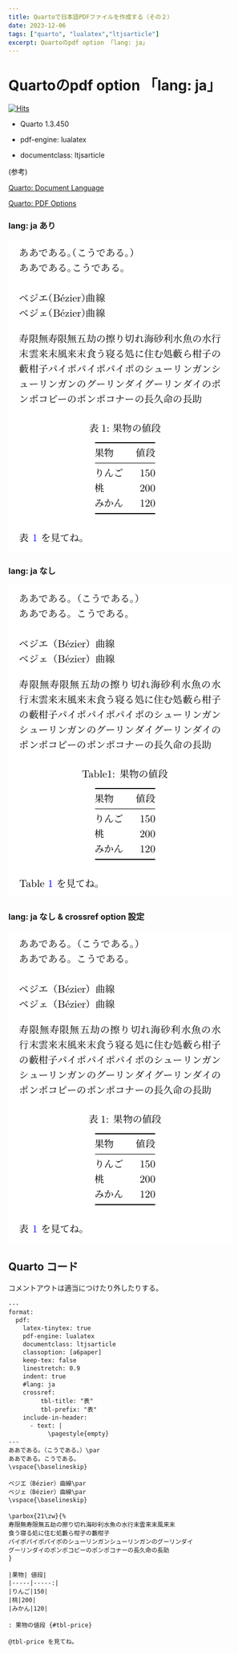 ```yaml
---
title: Quartoで日本語PDFファイルを作成する（その２）
date: 2023-12-06
tags: ["quarto", "lualatex","ltjsarticle"]
excerpt: Quartoのpdf option 「lang: ja」
---
```


# Quartoのpdf option 「lang: ja」

[![Hits](https://hits.seeyoufarm.com/api/count/incr/badge.svg?url=https%3A%2F%2Fgitpress.io%2F%40statrstart%2Fquarto02&count_bg=%2379C83D&title_bg=%23555555&icon=&icon_color=%23E7E7E7&title=hits&edge_flat=false)](https://hits.seeyoufarm.com) 

- Quarto 1.3.450

- pdf-engine: lualatex

- documentclass: ltjsarticle

(参考) 

[Quarto: Document Language](https://quarto.org/docs/authoring/language.html)

[Quarto: PDF Options](https://quarto.org/docs/reference/formats/pdf.html)

### lang: ja あり

![langja.png](https://raw.githubusercontent.com/statrstart/statrstart.github.com/master/source/images/langja.png)

### lang: ja なし

![nolangja.png](https://raw.githubusercontent.com/statrstart/statrstart.github.com/master/source/images/nolangja.png)

### lang: ja なし & crossref option 設定

![crossref.png](https://raw.githubusercontent.com/statrstart/statrstart.github.com/master/source/images/crossref.png)

## Quarto コード

コメントアウトは適当につけたり外したりする。


```
---
format:
  pdf:
    latex-tinytex: true
    pdf-engine: lualatex
    documentclass: ltjsarticle
    classoption: [a6paper]
    keep-tex: false
    linestretch: 0.9
    indent: true
    #lang: ja
    crossref:
         tbl-title: "表"
         tbl-prefix: "表"
    include-in-header:
      - text: |
           \pagestyle{empty}
---
ああである。（こうである。）\par
ああである。こうである。
\vspace{\baselineskip}

ベジエ（Bézier）曲線\par
ベジェ（Bézier）曲線\par
\vspace{\baselineskip}

\parbox{21\zw}{%
寿限無寿限無五劫の擦り切れ海砂利水魚の水行末雲来末風来末
食う寝る処に住む処藪ら柑子の藪柑子
パイポパイポパイポのシューリンガンシューリンガンのグーリンダイ
グーリンダイのポンポコピーのポンポコナーの長久命の長助
}

|果物| 値段|
|-----|-----:|
|りんご|150|
|桃|200|
|みかん|120|

: 果物の値段 {#tbl-price}

@tbl-price を見てね。
```
